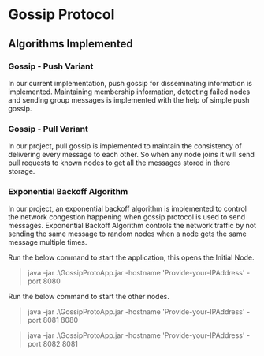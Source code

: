 # **Gossip Protocol**
## Algorithms Implemented
### Gossip - Push Variant
In our current implementation, push gossip for disseminating information is implemented. Maintaining membership information, detecting failed nodes and sending group messages is implemented with the help of simple push gossip.
### Gossip - Pull Variant
In our project, pull gossip is implemented to maintain the consistency of delivering every message to each other. So when any node joins it will send pull requests to known nodes to get all the messages stored in there storage.
### Exponential Backoff Algorithm
In our project, an exponential backoff algorithm is implemented to control the network congestion happening when gossip protocol is used to send messages. Exponential Backoff Algorithm controls the network traffic by not sending the same message to random nodes when a node gets the same message multiple times.

Run the below command to start the application, this opens the Initial Node.
> java  -jar .\GossipProtoApp.jar -hostname 'Provide-your-IPAddress' -port 8080

Run the below command to start the other nodes.
> java  -jar .\GossipProtoApp.jar -hostname 'Provide-your-IPAddress' -port 8081 8080

> java  -jar .\GossipProtoApp.jar -hostname 'Provide-your-IPAddress' -port 8082 8081
